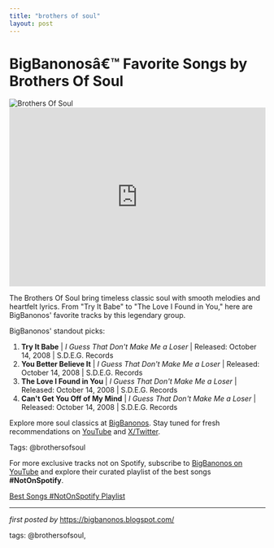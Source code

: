 ```yaml
---
title: "brothers of soul"
layout: post
---
```

<!-- Title of the Post -->
<h1 >BigBanonosâ€™ Favorite Songs by Brothers Of Soul</h1> <!-- Featured Image -->
<div > <img src="https://i.scdn.co/image/ab67616d0000b2731b64b929b04f1420a9c6410a" alt="Brothers Of Soul">
</div> <!-- Spotify Embed -->
<div > <iframe src="https://open.spotify.com/embed/playlist/3b6ZjA7CVe34f9Y487RM0t?utm_source=generator" width="100%" height="352" frameBorder="0" allowfullscreen="" allow="autoplay; clipboard-write; encrypted-media; fullscreen; picture-in-picture" loading="lazy"></iframe>
</div> <!-- Introductory Text -->
<p >The Brothers Of Soul bring timeless classic soul with smooth melodies and heartfelt lyrics. From "Try It Babe" to "The Love I Found in You," here are BigBanonos' favorite tracks by this legendary group.</p> <!-- Song Highlights -->
<div > <p>BigBanonos' standout picks:</p> <ol> <li><strong>Try It Babe</strong> | <em>I Guess That Don't Make Me a Loser</em> | Released: October 14, 2008 | S.D.E.G. Records</li> <li><strong>You Better Believe It</strong> | <em>I Guess That Don't Make Me a Loser</em> | Released: October 14, 2008 | S.D.E.G. Records</li> <li><strong>The Love I Found in You</strong> | <em>I Guess That Don't Make Me a Loser</em> | Released: October 14, 2008 | S.D.E.G. Records</li> <li><strong>Can't Get You Off of My Mind</strong> | <em>I Guess That Don't Make Me a Loser</em> | Released: October 14, 2008 | S.D.E.G. Records</li> </ol>
</div> <!-- Footer Links -->
<div > <p>Explore more soul classics at <a href="https://bigbanonos.blogspot.com/" target="_blank">BigBanonos</a>. Stay tuned for fresh recommendations on <a href="https://www.youtube.com/@BigBanonos" target="_blank">YouTube</a> and <a href="https://x.com/bigbanonos" target="_blank">X/Twitter</a>.</p>
</div> <!-- Tags -->
<p >Tags: @brothersofsoul</p>


<!--Subscribe and Playlist Links-->
<div>
    <p>For more exclusive tracks not on Spotify, subscribe to <a href="https://www.youtube.com/@BigBanonos" target="_blank">BigBanonos on YouTube</a> and explore their curated playlist of the best songs <strong>#NotOnSpotify</strong>.</p>
    <p><a href="https://www.youtube.com/playlist?list=PLtuNtuTatqI0kFahUCbtbfenC_ET5O_tr" target="_blank">Best Songs #NotOnSpotify Playlist<br /></a></p></div>

<hr />

<p><em>first posted by</em> <a href="https://bigbanonos.blogspot.com/" rel="noopener" target="_new">https://bigbanonos.blogspot.com/</a></p>

<p>tags: @brothersofsoul,</p>
